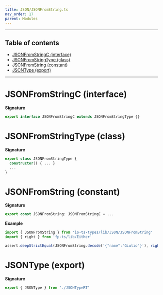 ```yaml
---
title: JSON/JSONFromString.ts
nav_order: 17
parent: Modules
---
```


---

<h2 class="text-delta">Table of contents</h2>

- [JSONFromStringC (interface)](#jsonfromstringc-interface)
- [JSONFromStringType (class)](#jsonfromstringtype-class)
- [JSONFromString (constant)](#jsonfromstring-constant)
- [JSONType (export)](#jsontype-export)

---

# JSONFromStringC (interface)

**Signature**

```ts
export interface JSONFromStringC extends JSONFromStringType {}
```

# JSONFromStringType (class)

**Signature**

```ts
export class JSONFromStringType {
  constructor() { ... }
  ...
}
```

# JSONFromString (constant)

**Signature**

```ts
export const JSONFromString: JSONFromStringC = ...
```

**Example**

```ts
import { JSONFromString } from 'io-ts-types/lib/JSON/JSONFromString'
import { right } from 'fp-ts/lib/Either'

assert.deepStrictEqual(JSONFromString.decode('{"name":"Giulio"}'), right({ name: 'Giulio' }))
```

# JSONType (export)

**Signature**

```ts
export { JSONType } from './JSONTypeRT'
```
